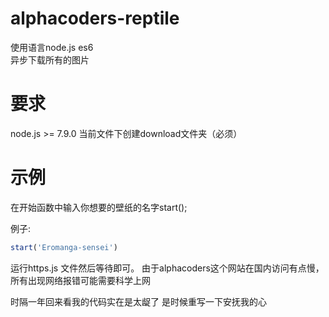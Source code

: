 # alphacoders-reptile  
使用语言node.js es6  
异步下载所有的图片
# 要求  
node.js >= 7.9.0 当前文件下创建download文件夹（必须）  
# 示例  
在开始函数中输入你想要的壁纸的名字start(); 

例子:
````javascript
start('Eromanga-sensei')
````

运行https.js 文件然后等待即可。 由于alphacoders这个网站在国内访问有点慢，所有出现网络报错可能需要科学上网  

时隔一年回来看我的代码实在是太龊了 是时候重写一下安抚我的心

